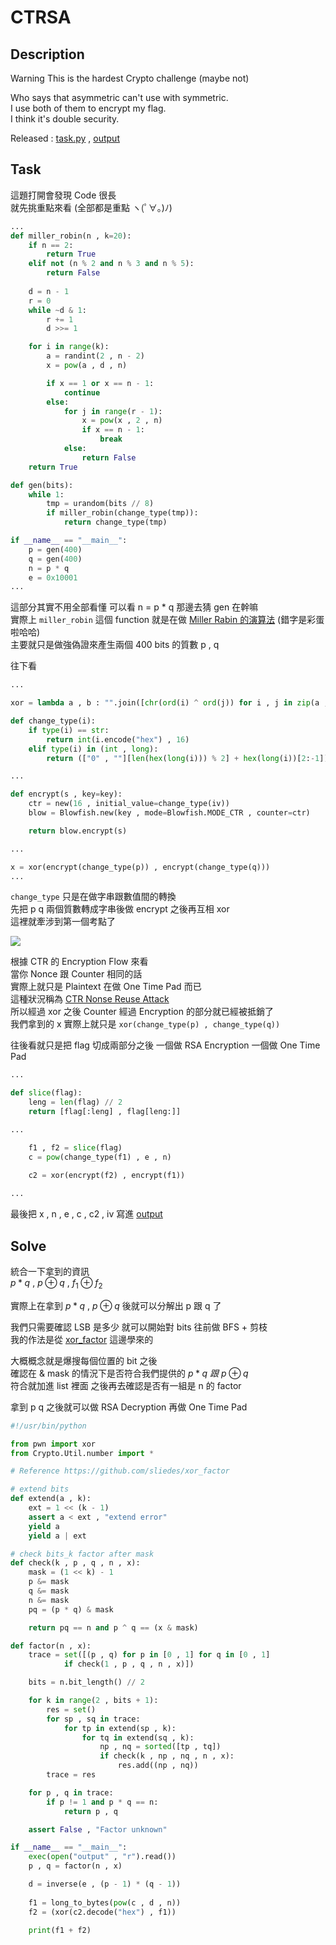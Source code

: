 # CTRSA

## Description

Warning This is the hardest Crypto challenge (maybe not)

Who says that asymmetric can't use with symmetric.  
I use both of them to encrypt my flag.  
I think it's double security.  

Released : [task.py](./task.py) , [output](./output)

## Task

這題打開會發現 Code 很長  
就先挑重點來看 (全部都是重點 ヽ(ﾟ∀。)ﾉ)  

```python
...
def miller_robin(n , k=20):
    if n == 2:
        return True
    elif not (n % 2 and n % 3 and n % 5):
        return False
    
    d = n - 1
    r = 0
    while ~d & 1:
        r += 1
        d >>= 1

    for i in range(k):
        a = randint(2 , n - 2)
        x = pow(a , d , n)

        if x == 1 or x == n - 1:
            continue
        else:
            for j in range(r - 1):
                x = pow(x , 2 , n)
                if x == n - 1:
                    break
            else:
                return False
    return True

def gen(bits):
    while 1:
        tmp = urandom(bits // 8)
        if miller_robin(change_type(tmp)):
            return change_type(tmp)

if __name__ == "__main__":
    p = gen(400)
    q = gen(400)
    n = p * q
    e = 0x10001
...
```

這部分其實不用全部看懂 可以看 n = p * q  那邊去猜 gen 在幹嘛  
實際上 `miller_robin` 這個 function 就是在做 [Miller Rabin 的演算法](https://en.wikipedia.org/wiki/Miller%E2%80%93Rabin_primality_test) (錯字是彩蛋啦哈哈)  
主要就只是做強偽證來產生兩個 400 bits 的質數 p , q  


往下看
```python
...

xor = lambda a , b : "".join([chr(ord(i) ^ ord(j)) for i , j in zip(a , b)])

def change_type(i):
    if type(i) == str:
        return int(i.encode("hex") , 16)
    elif type(i) in (int , long):
        return (["0" , ""][len(hex(long(i))) % 2] + hex(long(i))[2:-1]).decode("hex")

...

def encrypt(s , key=key):
    ctr = new(16 , initial_value=change_type(iv)) 
    blow = Blowfish.new(key , mode=Blowfish.MODE_CTR , counter=ctr)

    return blow.encrypt(s)

...

x = xor(encrypt(change_type(p)) , encrypt(change_type(q)))
...
```

`change_type` 只是在做字串跟數值間的轉換  
先把 p q 兩個質數轉成字串後做 encrypt 之後再互相 xor  
這裡就牽涉到第一個考點了  

![](https://upload.wikimedia.org/wikipedia/commons/3/3f/Ctr_encryption.png)

根據 CTR 的 Encryption Flow 來看  
當你 Nonce 跟 Counter 相同的話  
實際上就只是 Plaintext 在做 One Time Pad 而已  
這種狀況稱為 [CTR Nonse Reuse Attack](https://crypto.stackexchange.com/questions/2991/why-must-iv-key-pairs-not-be-reused-in-ctr-mode)  
所以經過 xor 之後 Counter 經過 Encryption 的部分就已經被抵銷了  
我們拿到的 x 實際上就只是 `xor(change_type(p) , change_type(q))`  

往後看就只是把 flag 切成兩部分之後 一個做 RSA Encryption 一個做 One Time Pad
```python
...

def slice(flag):
    leng = len(flag) // 2
    return [flag[:leng] , flag[leng:]]

...

    f1 , f2 = slice(flag)
    c = pow(change_type(f1) , e , n)
    
    c2 = xor(encrypt(f2) , encrypt(f1))

...
```

最後把 x , n , e , c , c2 , iv 寫進 [output](./output)

## Solve

統合一下拿到的資訊  
$p * q$ , $p \oplus q$ , $f_1 \oplus f_2$

實際上在拿到 $p * q\ ,\ p \oplus q$ 後就可以分解出 p 跟 q 了  

我們只需要確認 LSB 是多少 就可以開始對 bits 往前做 BFS + 剪枝  
我的作法是從 [xor_factor](https://github.com/sliedes/xor_factor ) 這邊學來的  

大概概念就是爆搜每個位置的 bit 之後  
確認在 & mask 的情況下是否符合我們提供的 $p * q\ 跟\ p \oplus q$  
符合就加進 list 裡面 之後再去確認是否有一組是 n 的 factor  

拿到 p q 之後就可以做 RSA Decryption 再做 One Time Pad

```python
#!/usr/bin/python

from pwn import xor
from Crypto.Util.number import *

# Reference https://github.com/sliedes/xor_factor

# extend bits
def extend(a , k):
    ext = 1 << (k - 1)
    assert a < ext , "extend error"
    yield a
    yield a | ext 

# check bits_k factor after mask
def check(k , p , q , n , x):
    mask = (1 << k) - 1
    p &= mask
    q &= mask
    n &= mask
    pq = (p * q) & mask

    return pq == n and p ^ q == (x & mask)

def factor(n , x):
    trace = set([(p , q) for p in [0 , 1] for q in [0 , 1]
            if check(1 , p , q , n , x)])

    bits = n.bit_length() // 2

    for k in range(2 , bits + 1):
        res = set()
        for sp , sq in trace:
            for tp in extend(sp , k):
                for tq in extend(sq , k):
                    np , nq = sorted([tp , tq])
                    if check(k , np , nq , n , x):
                        res.add((np , nq))
        trace = res

    for p , q in trace:
        if p != 1 and p * q == n:
            return p , q

    assert False , "Factor unknown"

if __name__ == "__main__":
    exec(open("output" , "r").read())
    p , q = factor(n , x)

    d = inverse(e , (p - 1) * (q - 1))
    
    f1 = long_to_bytes(pow(c , d , n))
    f2 = (xor(c2.decode("hex") , f1))

    print(f1 + f2)
```

